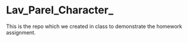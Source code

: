 # Lav_Parel_Character_
This is the repo which we created in class to demonstrate the homework assignment.
